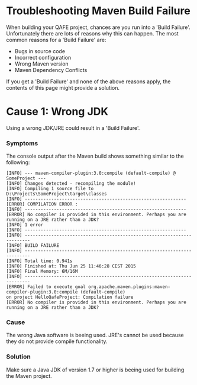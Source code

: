 # Troubleshooting Maven Build Failure

When building your QAFE project, chances are you run into a 'Build Failure'. Unfortunately there are lots of reasons why this can happen. The most common reasons for a 'Build Failure' are:
- Bugs in source code
- Incorrect configuration
- Wrong Maven version
- Maven Dependency Conflicts

If you get a 'Build Failure' and none of the above reasons apply, the contents of this page might provide a solution.

# Cause 1: Wrong JDK

Using a wrong JDK/JRE could result in a 'Build Failure'.

### Symptoms

The console output after the Maven build shows something similar to the following:

```
[INFO] --- maven-compiler-plugin:3.0:compile (default-compile) @ SomeProject ---
[INFO] Changes detected - recompiling the module!
[INFO] Compiling 1 source file to D:\Projects\SomeProject\target\classes
[INFO] -------------------------------------------------------------
[ERROR] COMPILATION ERROR : 
[INFO] -------------------------------------------------------------
[ERROR] No compiler is provided in this environment. Perhaps you are running on a JRE rather than a JDK?
[INFO] 1 error
[INFO] -------------------------------------------------------------
[INFO] ------------------------------------------------------------------------
[INFO] BUILD FAILURE
[INFO] ------------------------------------------------------------------------
[INFO] Total time: 0.941s
[INFO] Finished at: Thu Jun 25 11:46:28 CEST 2015
[INFO] Final Memory: 6M/16M
[INFO] ------------------------------------------------------------------------
[ERROR] Failed to execute goal org.apache.maven.plugins:maven-compiler-plugin:3.0:compile (default-compile) 
on project HelloQafeProject: Compilation failure
[ERROR] No compiler is provided in this environment. Perhaps you are running on a JRE rather than a JDK?
```

### Cause

The wrong Java software is beeing used.
JRE's cannot be used because they do not provide compile functionality.

### Solution

Make sure a Java JDK of version 1.7 or higher is beeing used for building the Maven project.
